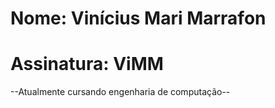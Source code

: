 # Nome: Vinícius Mari Marrafon
# Assinatura: ViMM

--Atualmente cursando engenharia de computação--
